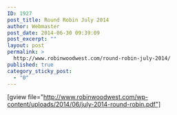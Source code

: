 ```yaml
---
ID: 1927
post_title: Round Robin July 2014
author: Webmaster
post_date: 2014-06-30 09:39:09
post_excerpt: ""
layout: post
permalink: >
  http://www.robinwoodwest.com/round-robin-july-2014/
published: true
category_sticky_post:
  - "0"
---
```

[gview file="http://www.robinwoodwest.com/wp-content/uploads/2014/06/july-2014-round-robin.pdf"]